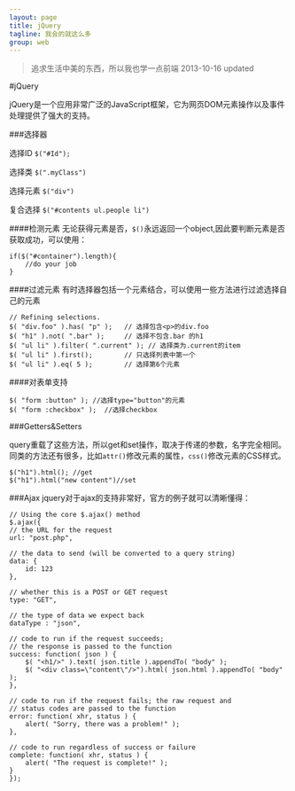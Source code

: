 ```yaml
---
layout: page
title: jQuery
tagline: 我会的就这么多
group: web
---
```

>追求生活中美的东西，所以我也学一点前端  2013-10-16 updated



#jQuery

jQuery是一个应用非常广泛的JavaScript框架，它为网页DOM元素操作以及事件处理提供了强大的支持。

###选择器

选择ID `$("#Id");`

选择类 `$(".myClass")`

选择元素 `$("div")`

复合选择 `$("#contents ul.people li")`

####检测元素
无论获得元素是否，`$()`永远返回一个object,因此要判断元素是否获取成功，可以使用：
    
    if($("#container").length){
        //do your job
    }
####过滤元素
有时选择器包括一个元素结合，可以使用一些方法进行过滤选择自己的元素

    // Refining selections.
    $( "div.foo" ).has( "p" );   // 选择包含<p>的div.foo
    $( "h1" ).not( ".bar" );     // 选择不包含.bar 的h1
    $( "ul li" ).filter( ".current" ); // 选择类为.current的item
    $( "ul li" ).first();        // 只选择列表中第一个
    $( "ul li" ).eq( 5 );        // 选择第6个元素

####对表单支持

    $( "form :button" ); //选择type="button"的元素
    $( "form :checkbox" );  //选择checkbox

###Getters&Setters

query重载了这些方法，所以get和set操作，取决于传递的参数，名字完全相同。同类的方法还有很多，比如`attr()`修改元素的属性，`css()`修改元素的CSS样式。

    $("h1").html(); //get
    $("h1").html("new content")//set
    
    
    
###Ajax
jquery对于ajax的支持非常好，官方的例子就可以清晰懂得：

    // Using the core $.ajax() method
    $.ajax({
    // the URL for the request
    url: "post.php",
 
    // the data to send (will be converted to a query string)
    data: {
        id: 123
    },
 
    // whether this is a POST or GET request
    type: "GET",
 
    // the type of data we expect back
    dataType : "json",
 
    // code to run if the request succeeds;
    // the response is passed to the function
    success: function( json ) {
        $( "<h1/>" ).text( json.title ).appendTo( "body" );
        $( "<div class=\"content\"/>").html( json.html ).appendTo( "body" );
    },
 
    // code to run if the request fails; the raw request and
    // status codes are passed to the function
    error: function( xhr, status ) {
        alert( "Sorry, there was a problem!" );
    },
 
    // code to run regardless of success or failure
    complete: function( xhr, status ) {
        alert( "The request is complete!" );
    }
    });